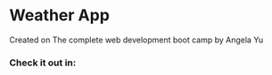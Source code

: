 # Weather App

Created on The complete web development boot camp by Angela Yu

### Check it out in:
